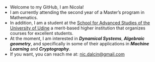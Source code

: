 - Welcome to my GitHub, I am Nicola!
- I am currently attending the second year of a Master’s program in Mathematics.
- In addition, I am a student at the [School for Advanced Studies of the University of Udine](https://superiore.uniud.it/it) a merit-based higher institution that organizes courses for excellent students.
- At the moment, I am interested in ***Dynamical Systems***, ***Algebraic geometry***, and specifically in some of their applications in ***Machine Learning*** and ***Cryptography***.
- If you want, you can reach me at: nic.dalcin@gmail.com
<!---
- 🌱 In the past I mainly focused on mathematical physics (quantum field theory and general relativity), but now I'm getting into Cryptography:
I like how lots of theoretical and different mathematical results can be applied there, even in a fun way! 



dalcio99/dalcio99 is a ✨ special ✨ repository because its `README.md` (this file) appears on your GitHub profile.
You can click the Preview link to take a look at your changes.
--->
